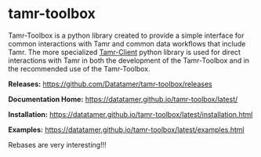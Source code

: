 # tamr-toolbox
Tamr-Toolbox is a python library created to provide a simple interface for common interactions with Tamr and common data workflows that include Tamr. The more specialized [Tamr-Client](https://github.com/Datatamer/tamr-client) python library is used for direct interactions with Tamr in both the development of the Tamr-Toolbox and in the recommended use of the Tamr-Toolbox.

__Releases:__ https://github.com/Datatamer/tamr-toolbox/releases 

__Documentation Home:__ https://datatamer.github.io/tamr-toolbox/latest/

__Installation:__ https://datatamer.github.io/tamr-toolbox/latest/installation.html

__Examples:__ https://datatamer.github.io/tamr-toolbox/latest/examples.html

Rebases are very interesting!!!